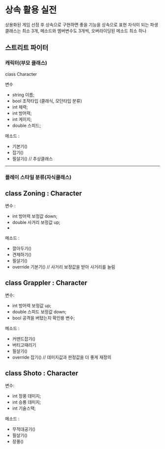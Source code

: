 # 상속 활용 실전
상용화된 게임 선정 후 상속으로 구현하면 좋을 기능을 상속으로 표현
자식이 되는 파생클래스는 최소 3개, 메소드와 멤버변수도 3개씩, 오버라이딩된 메소드 최소 하나

## 스트리트 파이터
  
  ### 캐릭터(부모 클래스)
  class Character
  
  변수
- string 이름;
- bool 조작타입 (클래식, 모던타입 분류)
- int 체력;
- int 방어력;
- int 게이지;
- double 스피드;

메소드 : 

- 기본기()
- 잡기()
- 필살기() // 추상클래스
---

### 플레이 스타일 분류(자식클래스)

class Zoning : Character
---
변수 :
- int 방어력 보정값 down;
- double 사거리 보정값 up;
- 

메소드 :
- 깔아두기()
- 견제하기()
- 필살기()
- override 기본기() // 사거리 보정값을 받아 사거리를 늘림

class Grappler : Character
---
변수:
- int 방어력 보정값 up;
- double 스피드 보정값 down;
- bool 공격을 버텼는지 확인용 변수;

메소드 :
- 커맨드잡기()
- 버티고때리기
- 필살기()
- override 잡기() // 데미지값과 판정값을 더 좋게 재정의



class Shoto : Character
---
변수:
- int 장풍 데미지;
- int 승룡 데미지;
- int 기술스택;

메소드 :
- 무적대공기()
- 필살기()
- 장풍()



